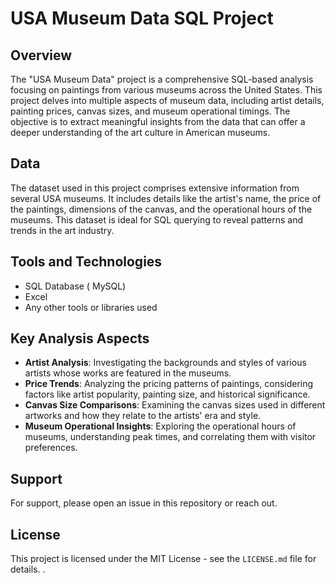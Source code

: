 # USA Museum Data SQL Project

## Overview
The "USA Museum Data" project is a comprehensive SQL-based analysis focusing on paintings from various museums across the United States. This project delves into multiple aspects of museum data, including artist details, painting prices, canvas sizes, and museum operational timings. The objective is to extract meaningful insights from the data that can offer a deeper understanding of the art culture in American museums.

## Data
The dataset used in this project comprises extensive information from several USA museums. It includes details like the artist's name, the price of the paintings, dimensions of the canvas, and the operational hours of the museums. This dataset is ideal for SQL querying to reveal patterns and trends in the art industry.

## Tools and Technologies
- SQL Database ( MySQL)
- Excel
- Any other tools or libraries used

## Key Analysis Aspects
- **Artist Analysis**: Investigating the backgrounds and styles of various artists whose works are featured in the museums.
- **Price Trends**: Analyzing the pricing patterns of paintings, considering factors like artist popularity, painting size, and historical significance.
- **Canvas Size Comparisons**: Examining the canvas sizes used in different artworks and how they relate to the artists' era and style.
- **Museum Operational Insights**: Exploring the operational hours of museums, understanding peak times, and correlating them with visitor preferences.

## Support

For support, please open an issue in this repository or reach out.

## License
This project is licensed under the MIT License - see the `LICENSE.md` file for details.
.
